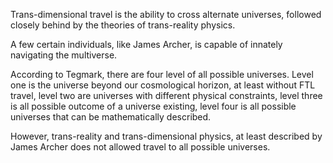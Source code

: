 
Trans-dimensional travel is the ability to cross alternate universes, followed closely behind by the theories of trans-reality physics.

A few certain individuals, like James Archer, is capable of innately navigating the multiverse.

According to Tegmark, there are four level of all possible universes. Level one is the universe beyond our cosmological horizon, at least without FTL travel, level two are universes with different physical constraints, level three is all possible outcome of a universe existing, level four is all possible universes that can be mathematically described.

However, trans-reality and trans-dimensional physics, at least described by James Archer does not allowed travel to all possible universes.

